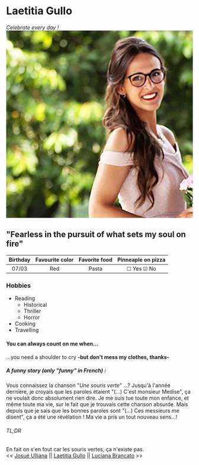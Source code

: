 # Laetitia Gullo

*Celebrate every day !*
<br/>
![Photo](https://github.com/LaetitiaGullo/markdown-challenge/blob/master/Photo.jpeg?raw=true)
## "Fearless in the pursuit of what sets my soul on fire"

Birthday | Favourite color | Favorite food | Pinneaple on pizza
:------: | :-------------: | :-----------: | :----------------:
07/03    | Red             | Pasta         | &#9744; Yes &#9745; No

### Hobbies
* Reading
    * Historical
    * Thriller
    * Horror
* Cooking
* Travelling

#### You can always count on me when...
...you need a shoulder to cry **-but don't mess my clothes, thanks-**

##### A funny story (only "funny" in French) :
Vous connaissez la chanson "*Une souris verte*" ...? Jusqu'à l'année dernière, je croyais que les paroles étaient "(...) C'est monsieur Medise", ça ne voulait donc absolument rien dire. Je me suis tue toute mon enfance, et même toute ma vie, sur le fait que je trouvais cette chanson absurde. Mais depuis que je sais que les bonnes paroles sont "(...) Ces messieurs me disent", ça a été une révélation ! Ma vie a pris un tout nouveau sens...!

###### TL;DR
En fait on s'en fout car les souris vertes, ça n'existe pas.
</br>
<< [Josué Ulliana](https://github.com/Josue-U) || [Laetitia Gullo](https://github.com/LaetitiaGullo) || [Luciana Brancato](https://github.com/Luciana001)  >>
